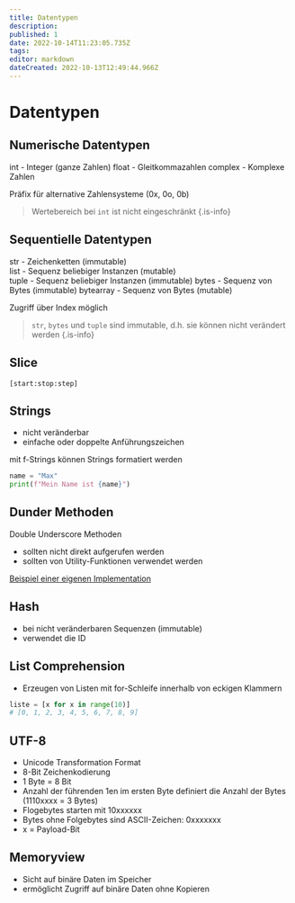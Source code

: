 ```yaml
---
title: Datentypen
description: 
published: 1
date: 2022-10-14T11:23:05.735Z
tags: 
editor: markdown
dateCreated: 2022-10-13T12:49:44.966Z
---
```


# Datentypen

## Numerische Datentypen

int - Integer (ganze Zahlen)
float - Gleitkommazahlen
complex - Komplexe Zahlen

Präfix für alternative Zahlensysteme (0x, 0o, 0b)

> Wertebereich bei `int` ist nicht eingeschränkt
{.is-info}

## Sequentielle Datentypen

str - Zeichenketten (immutable)  
list - Sequenz beliebiger Instanzen (mutable)  
tuple - Sequenz beliebiger Instanzen (immutable)
bytes - Sequenz von Bytes (immutable)
bytearray - Sequenz von Bytes (mutable)

Zugriff über Index möglich

> `str`, `bytes` und `tuple` sind immutable, d.h. sie können nicht verändert werden
{.is-info}

## Slice

`[start:stop:step]`

## Strings

- nicht veränderbar
- einfache oder doppelte Anführungszeichen

mit f-Strings können Strings formatiert werden

```python
name = "Max"
print(f"Mein Name ist {name}")
```

## Dunder Methoden

Double Underscore Methoden

- sollten nicht direkt aufgerufen werden
- sollten von Utility-Funktionen verwendet werden

[Beispiel einer eigenen Implementation](https://github.com/JulianTurner/skriptsprachen/blob/master/dunder.py)

## Hash

- bei nicht veränderbaren Sequenzen (immutable)
- verwendet die ID

## List Comprehension

- Erzeugen von Listen mit for-Schleife innerhalb von eckigen Klammern

```python
liste = [x for x in range(10)]
# [0, 1, 2, 3, 4, 5, 6, 7, 8, 9]
```

## UTF-8

- Unicode Transformation Format
- 8-Bit Zeichenkodierung
- 1 Byte = 8 Bit
- Anzahl der führenden 1en im ersten Byte definiert die Anzahl der Bytes (1110xxxx = 3 Bytes)
- Flogebytes starten mit 10xxxxxx
- Bytes ohne Folgebytes sind ASCII-Zeichen: 0xxxxxxx
- x = Payload-Bit

## Memoryview

- Sicht auf binäre Daten im Speicher
- ermöglicht Zugriff auf binäre Daten ohne Kopieren
